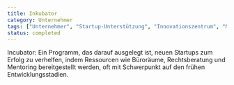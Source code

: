 ```yaml
---
title: Inkubator
category: Unternehmer
tags: ["Unternehmer", "Startup-Unterstützung", "Innovationszentrum", "Mentoring"]
status: completed
---
```

Incubator: Ein Programm, das darauf ausgelegt ist, neuen Startups zum Erfolg zu verhelfen, indem Ressourcen wie Büroräume, Rechtsberatung und Mentoring bereitgestellt werden, oft mit Schwerpunkt auf den frühen Entwicklungsstadien.